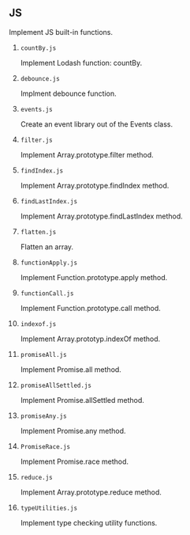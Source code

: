 ## JS

Implement JS built-in functions.

1. `countBy.js`

   Implement Lodash function: countBy.

2. `debounce.js`

   Implment debounce function.

3. `events.js`

   Create an event library out of the Events class.

4. `filter.js`

   Implement Array.prototype.filter method.

5. `findIndex.js`

   Implement Array.prototype.findIndex method.

6. `findLastIndex.js`

   Implement Array.prototype.findLastIndex method.

7. `flatten.js`

   Flatten an array.

8. `functionApply.js`

   Implement Function.prototype.apply method.

9. `functionCall.js`

   Implement Function.prototype.call method.

10. `indexof.js`

    Implement Array.prototyp.indexOf method.

11. `promiseAll.js`

    Implement Promise.all method.

12. `promiseAllSettled.js`

    Implement Promise.allSettled method.

13. `promiseAny.js`

    Implement Promise.any method.

14. `PromiseRace.js`

    Implement Promise.race method.

15. `reduce.js`

    Implement Array.prototype.reduce method.

16. `typeUtilities.js`

    Implement type checking utility functions.
